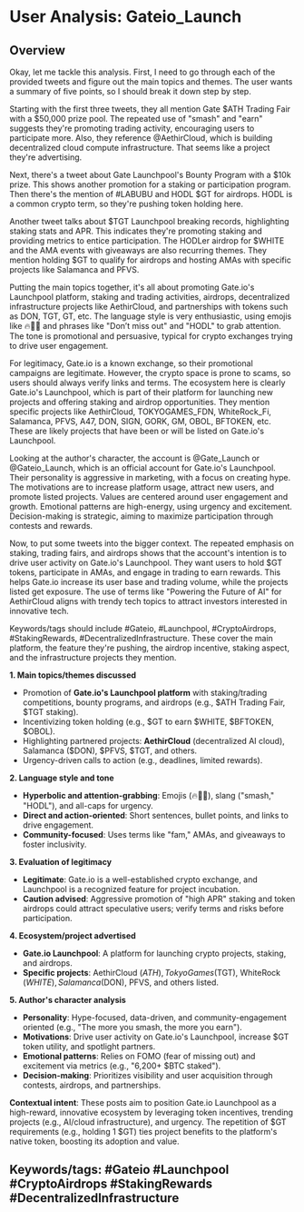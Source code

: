 # User Analysis: Gateio_Launch

## Overview

<think>
Okay, let me tackle this analysis. First, I need to go through each of the provided tweets and figure out the main topics and themes. The user wants a summary of five points, so I should break it down step by step.

Starting with the first three tweets, they all mention Gate $ATH Trading Fair with a $50,000 prize pool. The repeated use of "smash" and "earn" suggests they're promoting trading activity, encouraging users to participate more. Also, they reference @AethirCloud, which is building decentralized cloud compute infrastructure. That seems like a project they're advertising.

Next, there's a tweet about Gate Launchpool's Bounty Program with a $10k prize. This shows another promotion for a staking or participation program. Then there's the mention of #LABUBU and HODL $GT for airdrops. HODL is a common crypto term, so they're pushing token holding here. 

Another tweet talks about $TGT Launchpool breaking records, highlighting staking stats and APR. This indicates they're promoting staking and providing metrics to entice participation. The HODLer airdrop for $WHITE and the AMA events with giveaways are also recurring themes. They mention holding $GT to qualify for airdrops and hosting AMAs with specific projects like Salamanca and PFVS. 

Putting the main topics together, it's all about promoting Gate.io's Launchpool platform, staking and trading activities, airdrops, decentralized infrastructure projects like AethirCloud, and partnerships with tokens such as DON, TGT, GT, etc. The language style is very enthusiastic, using emojis like 🔥📣🎁 and phrases like "Don’t miss out" and "HODL" to grab attention. The tone is promotional and persuasive, typical for crypto exchanges trying to drive user engagement.

For legitimacy, Gate.io is a known exchange, so their promotional campaigns are legitimate. However, the crypto space is prone to scams, so users should always verify links and terms. The ecosystem here is clearly Gate.io's Launchpool, which is part of their platform for launching new projects and offering staking and airdrop opportunities. They mention specific projects like AethirCloud, TOKYOGAMES_FDN, WhiteRock_Fi, Salamanca, PFVS, A47, DON, SIGN, GORK, GM, OBOL, BFTOKEN, etc. These are likely projects that have been or will be listed on Gate.io's Launchpool.

Looking at the author's character, the account is @Gate_Launch or @Gateio_Launch, which is an official account for Gate.io's Launchpool. Their personality is aggressive in marketing, with a focus on creating hype. The motivations are to increase platform usage, attract new users, and promote listed projects. Values are centered around user engagement and growth. Emotional patterns are high-energy, using urgency and excitement. Decision-making is strategic, aiming to maximize participation through contests and rewards.

Now, to put some tweets into the bigger context. The repeated emphasis on staking, trading fairs, and airdrops shows that the account's intention is to drive user activity on Gate.io's Launchpool. They want users to hold $GT tokens, participate in AMAs, and engage in trading to earn rewards. This helps Gate.io increase its user base and trading volume, while the projects listed get exposure. The use of terms like "Powering the Future of AI" for AethirCloud aligns with trendy tech topics to attract investors interested in innovative tech.

Keywords/tags should include #Gateio, #Launchpool, #CryptoAirdrops, #StakingRewards, #DecentralizedInfrastructure. These cover the main platform, the feature they're pushing, the airdrop incentive, staking aspect, and the infrastructure projects they mention.
</think>

**1. Main topics/themes discussed**  
- Promotion of **Gate.io's Launchpool platform** with staking/trading competitions, bounty programs, and airdrops (e.g., $ATH Trading Fair, $TGT staking).  
- Incentivizing token holding (e.g., $GT to earn $WHITE, $BFTOKEN, $OBOL).  
- Highlighting partnered projects: **AethirCloud** (decentralized AI cloud), Salamanca ($DON), $PFVS, $TGT, and others.  
- Urgency-driven calls to action (e.g., deadlines, limited rewards).  

**2. Language style and tone**  
- **Hyperbolic and attention-grabbing**: Emojis (🔥📣🎁), slang ("smash," "HODL"), and all-caps for urgency.  
- **Direct and action-oriented**: Short sentences, bullet points, and links to drive engagement.  
- **Community-focused**: Uses terms like "fam," AMAs, and giveaways to foster inclusivity.  

**3. Evaluation of legitimacy**  
- **Legitimate**: Gate.io is a well-established crypto exchange, and Launchpool is a recognized feature for project incubation.  
- **Caution advised**: Aggressive promotion of "high APR" staking and token airdrops could attract speculative users; verify terms and risks before participation.  

**4. Ecosystem/project advertised**  
- **Gate.io Launchpool**: A platform for launching crypto projects, staking, and airdrops.  
- **Specific projects**: AethirCloud ($ATH), Tokyo Games ($TGT), WhiteRock ($WHITE), Salamanca ($DON), PFVS, and others listed.  

**5. Author's character analysis**  
- **Personality**: Hype-focused, data-driven, and community-engagement oriented (e.g., "The more you smash, the more you earn").  
- **Motivations**: Drive user activity on Gate.io's Launchpool, increase $GT token utility, and spotlight partners.  
- **Emotional patterns**: Relies on FOMO (fear of missing out) and excitement via metrics (e.g., "6,200+ $BTC staked").  
- **Decision-making**: Prioritizes visibility and user acquisition through contests, airdrops, and partnerships.  

**Contextual intent**: These posts aim to position Gate.io Launchpool as a high-reward, innovative ecosystem by leveraging token incentives, trending projects (e.g., AI/cloud infrastructure), and urgency. The repetition of $GT requirements (e.g., holding 1 $GT) ties project benefits to the platform's native token, boosting its adoption and value.  

**Keywords/tags**: #Gateio #Launchpool #CryptoAirdrops #StakingRewards #DecentralizedInfrastructure
---
